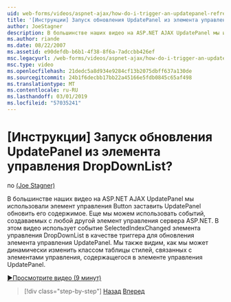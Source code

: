 ```yaml
---
uid: web-forms/videos/aspnet-ajax/how-do-i-trigger-an-updatepanel-refresh-from-a-dropdownlist-control
title: '[Инструкции] Запуск обновления UpdatePanel из элемента управления DropDownList? | Документы Майкрософт'
author: JoeStagner
description: В большинстве наших видео на ASP.NET AJAX UpdatePanel мы использовали элемент управления Button заставить UpdatePanel обновить его содержимое. Еще мы можем использовать любое событие...
ms.author: riande
ms.date: 08/22/2007
ms.assetid: e90defdb-b6b1-4f38-8f6a-7adccbb426ef
msc.legacyurl: /web-forms/videos/aspnet-ajax/how-do-i-trigger-an-updatepanel-refresh-from-a-dropdownlist-control
msc.type: video
ms.openlocfilehash: 21dedc5a8d934e9284cf13b2075dbff637a130de
ms.sourcegitcommit: 24b1f6decbb17bb22a45166e5fdb0845c65af498
ms.translationtype: MT
ms.contentlocale: ru-RU
ms.lasthandoff: 03/01/2019
ms.locfileid: "57035241"
---
```

<a name="how-do-i-trigger-an-updatepanel-refresh-from-a-dropdownlist-control"></a>[Инструкции] Запуск обновления UpdatePanel из элемента управления DropDownList?
====================
по [(Joe Stagner)](https://github.com/JoeStagner)

В большинстве наших видео на ASP.NET AJAX UpdatePanel мы использовали элемент управления Button заставить UpdatePanel обновить его содержимое. Еще мы можем использовать событий, создаваемых с любой другой элемент управления сервера ASP.NET. В этом видео использует событие SelectedIndexChanged элемента управления DropDownList в качестве триггера для обновления элемента управления UpdatePanel. Мы также видим, как мы может динамически изменить классом таблицы стилей, связанных с элементами управления, содержащегося в элементе управления UpdatePanel.

[&#9654;Просмотрите видео (9 минут)](https://channel9.msdn.com/Blogs/ASP-NET-Site-Videos/how-do-i-trigger-an-updatepanel-refresh-from-a-dropdownlist-control)

> [!div class="step-by-step"]
> [Назад](how-do-i-implement-the-persistent-communications-pattern-using-web-services.md)
> [Вперед](how-do-i-create-an-aspnet-ajax-extender-from-scratch.md)
